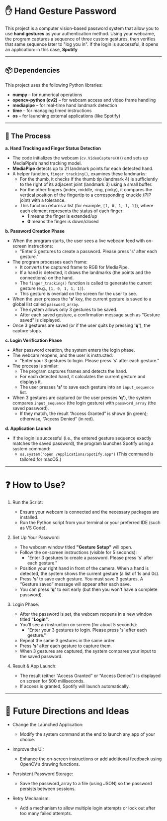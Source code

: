 # ✋ Hand Gesture Password

This project is a computer vision-based password system that allow you to use **hand gestures** as your authentication method. Using your webcame, the program captures a sequence of three custom gestures, then verifies that same sequence later to "log you in". If the login is successful, it opens an application: in this case, **Spotify**

---

## 📦 Dependencies

This project uses the following Python libraries:

- **numpy** – for numerical operations
- **opencv-python (cv2)** – for webcam access and video frame handling
- **mediapipe** – for real-time hand landmark detection
- **time** – for managing timed instructions
- **os** – for launching external applications (like Spotify)

---

## 🔁 The Process

**a. Hand Tracking and Finger Status Detection** 
- The code initializes the webcam (`cv.VideoCapture(0)`) and sets up MediaPipe’s hand tracking model.
 - **MediaPipe** detects up to 21 landmark points for each detected hand.
 - A helper function, `finger_tracking()`, examines these landmarks:
    - For the thumb, it checks if the thumb tip (landmark 4) is sufficiently to the right of its adjacent joint (landmark 3) using a small buffer.
    - For the other fingers (index, middle, ring, pinky), it compares the vertical position of the fingertip to a corresponding knuckle (PIP joint) with a tolerance.
    - This function returns a list (for example, `[1, 0, 1, 1, 1]`), where each element represents the status of each finger:
        - **1** means the finger is extended/up
        - **0** means the finger is down/closed

**b. Password Creation Phase**
- When the program starts, the user sees a live webcam feed with on-screen instructions:
    - "Enter 3 gestures to create a password. Please press 's' after each gesture."
- The program processes each frame:
    - It converts the captured frame to RGB for MediaPipe.
    - If a hand is detected, it draws the landmarks (the points and the connections) on the hand.
    - The `finger_tracking()` function is called to generate the current gesture (e.g., `[1, 0, 1, 1, 1]`).
    - This gesture is overlaid on the screen for the user to see.
- When the user presses the **'s'** key, the current gesture is saved to a global list called   `password_array`.
    - The system allows only 3 gestures to be saved.
    - After each saved gesture, a confirmation message such as “Gesture saved” is displayed.
- Once 3 gestures are saved (or if the user quits by pressing **'q'**), the capture stops.

**c. Login Verification Phase**
- After password creation, the system enters the login phase.
- The webcam reopens, and the user is instructed:
    - "Enter your 3 gestures to login. Please press 's' after each gesture."
- The process is similar:
    - The program captures frames and detects the hand.
    - For each detected hand, it calculates the current gesture and displays it.
    - The user presses **'s'** to save each gesture into an `input_sequence` list.
- When 3 gestures are captured (or the user presses **'q'**), the system compares   `input_sequence` (the login gesture) with `password_array` (the saved password).
    - If they match, the result “Access Granted” is shown (in green); otherwise, “Access Denied” (in red).

**d. Application Launch**
- If the login is successful (i.e., the entered gesture sequence exactly matches the saved password), the program launches Spotify using a system command:
    - `os.system("open /Applications/Spotify.app")` (This command is tailored for macOS.)

---

# ❓ How to Use?
1. Run the Script:
    - Ensure your webcam is connected and the necessary packages are installed.
    - Run the Python script from your terminal or your preferred IDE (such as VS Code).

2. Set Up Your Password:
    - The webcam window titled **"Gesture Setup"** will open.
    - Follow the on-screen instructions (visible for 5 seconds):
        - "Enter 3 gestures to create a password. Please press 's' after each gesture."
    - Position your right hand in front of the camera. When a hand is detected, the system shows the current gesture (a list of 1s and 0s).
    - Press **'s'** to save each gesture. You must save 3 gestures. A “Gesture saved” message will appear after each save.
    - You can press **'q'** to exit early (but then you won't have a complete password).

3. Login Phase:
    - After the password is set, the webcam reopens in a new window titled **"Login"**.
    - You’ll see an instruction on screen (for about 5 seconds):
        - "Enter your 3 gestures to login. Please press 's' after each gesture."
    - Repeat the same 3 gestures in the same order.
    - Press **'s'** after each gesture to capture them.
    - When 3 gestures are captured, the system compares your input to the saved password.

4. Result & App Launch:
    - The result (either “Access Granted” or “Access Denied”) is displayed on screen for 500 milliseconds.
    - If access is granted, Spotify will launch automatically.

---

# 💭 Future Directions and Ideas
- Change the Launched Application:
    - Modify the system command at the end to launch any app of your choice.

- Improve the UI:
    - Enhance the on-screen instructions or add additional feedback using OpenCV’s drawing functions.

- Persistent Password Storage:
    - Save the password_array to a file (using JSON) so the password persists between sessions.

- Retry Mechanism:
    - Add a mechanism to allow multiple login attempts or lock out after too many failed attempts.